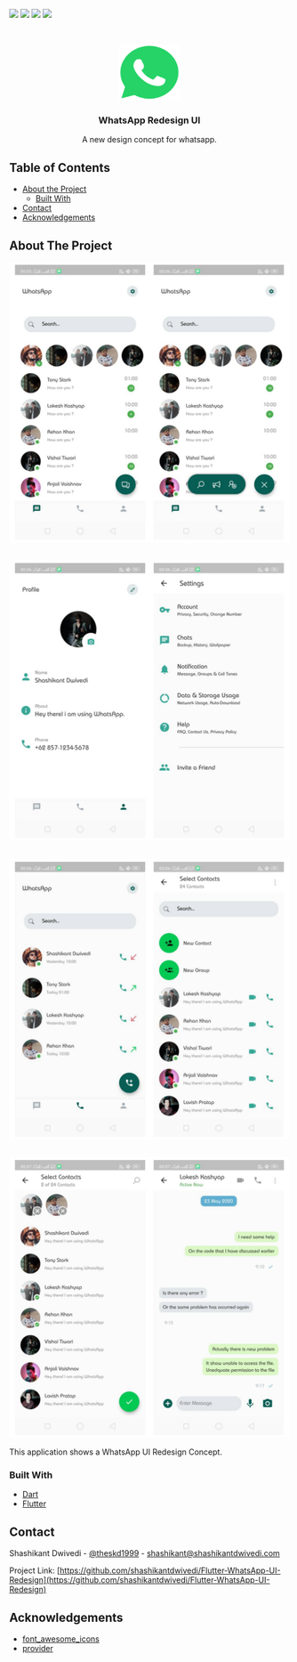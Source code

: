 ![](https://img.shields.io/github/issues/shashikantdwivedi/Flutter-WhatsApp-UI-Redesign) ![](https://img.shields.io/github/forks/shashikantdwivedi/Flutter-WhatsApp-UI-Redesign) ![](https://img.shields.io/github/stars/shashikantdwivedi/Flutter-WhatsApp-UI-Redesign) ![](https://img.shields.io/twitter/url?style=social&url=https%3A%2F%2Fgithub.com%2Fshashikantdwivedi%2FFlutter-WhatsApp-UI-Redesign)



<!-- PROJECT LOGO -->
<br />

<p align="center">
  <a href="https://github.com/shashikantdwivedi/Flutter-WhatsApp-UI-Redesign">
    <img src="README/logo.webp" alt="Logo" width="110" height="100">
  </a>

  <h3 align="center">WhatsApp Redesign UI</h3>

  <p align="center">
    A new design concept for whatsapp.
    <br />
  </p>





<!-- TABLE OF CONTENTS -->

## Table of Contents

* [About the Project](#about-the-project)
  * [Built With](#built-with)
* [Contact](#contact)
* [Acknowledgements](#acknowledgements)



<!-- ABOUT THE PROJECT -->
## About The Project

![](README/ss1.jpg)

## 

![](README/ss2.jpg)

## 

![](README/ss3.jpg)

## 

![](README/ss4.jpg)



This application shows a WhatsApp UI Redesign Concept.

### Built With
* [Dart](https://dart.dev)
* [Flutter](https://flutter.dev)



<!-- GETTING STARTED -->

## Contact

Shashikant Dwivedi - [@theskd1999](https://twitter.com/theskd1999) - shashikant@shashikantdwivedi.com

Project Link: [https://github.com/shashikantdwivedi/Flutter-WhatsApp-UI-Redesign](https://github.com/shashikantdwivedi/Flutter-WhatsApp-UI-Redesign)



<!-- ACKNOWLEDGEMENTS -->
## Acknowledgements
* [font_awesome_icons](https://pub.dev/packages/line_awesome_icons)
* [provider](https://pub.dev/packages/provider)
